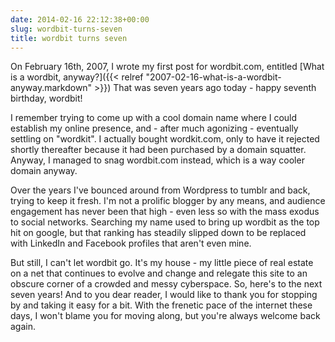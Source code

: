 ```yaml
---
date: 2014-02-16 22:12:38+00:00
slug: wordbit-turns-seven
title: wordbit turns seven
---
```


On February 16th, 2007, I wrote my first post for wordbit.com, entitled [What is a wordbit, anyway?]({{< relref "2007-02-16-what-is-a-wordbit-anyway.markdown" >}}) That was seven years ago today - happy seventh birthday, wordbit!

I remember trying to come up with a cool domain name where I could establish my online presence, and - after much agonizing - eventually settling on "wordkit". I actually bought wordkit.com, only to have it rejected shortly thereafter because it had been purchased by a domain squatter. Anyway, I managed to snag wordbit.com instead, which is a way cooler domain anyway.

Over the years I've bounced around from Wordpress to tumblr and back, trying to keep it fresh. I'm not a prolific blogger by any means, and audience engagement has never been that high - even less so with the mass exodus to social networks. Searching my name used to bring up wordbit as the top hit on google, but that ranking has steadily slipped down to be replaced with LinkedIn and Facebook profiles that aren't even mine.

But still, I can't let wordbit go. It's my house - my little piece of real estate on a net that continues to evolve and change and relegate this site to an obscure corner of a crowded and messy cyberspace. So, here's to the next seven years! And to you dear reader, I would like to thank you for stopping by and taking it easy for a bit. With the frenetic pace of the internet these days, I won't blame you for moving along, but you're always welcome back again.
